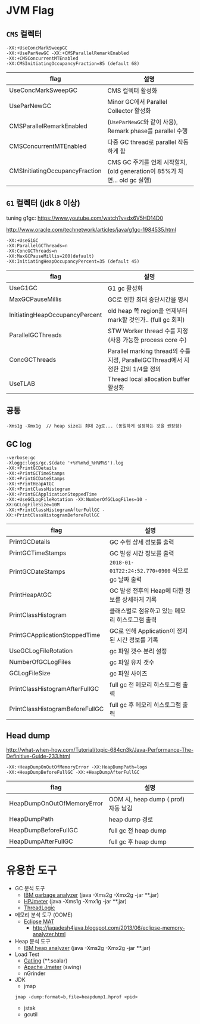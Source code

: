 # JVM Flag

## `CMS` 컬렉터
```
-XX:+UseConcMarkSweepGC
-XX:+UseParNewGC -XX:+CMSParallelRemarkEnabled
-XX:+CMSConcurrentMTEnabled
-XX:CMSInitiatingOccupancyFraction=85 (default 68)
```

flag | 설명
--- | ---
UseConcMarkSweepGC | CMS 컬렉터 활성화
UseParNewGC | Minor GC에서 Parallel Collector 활성화
CMSParallelRemarkEnabled | (`UseParNewGC`와 같이 사용), Remark phase를 parallel 수행 
CMSConcurrentMTEnabled | 다중 GC thread로 parallel  작동하게 함
CMSInitiatingOccupancyFraction | CMS GC 주기를 언제 시작할지, (old generation이 85%가 차면... old gc 실행)

## `G1` 컬렉터 (jdk 8 이상)

tuning g1gc: https://www.youtube.com/watch?v=dx6V5HD14D0

http://www.oracle.com/technetwork/articles/java/g1gc-1984535.html

```
-XX:+UseG1GC 
-XX:ParallelGCThreads=n
-XX:ConcGCThreads=n
-XX:MaxGCPauseMillis=200(default)
-XX:InitiatingHeapOccupancyPercent=35 (default 45)
```

flag | 설명
--- | ---
UseG1GC | G1 gc 활성화
MaxGCPauseMillis | GC로 인한 최대 중단시간을 명시
InitiatingHeapOccupancyPercent | old heap 쪽 region을 언제부터 mark할 것인가.. (full gc 회피)
ParallelGCThreads | STW Worker thread 수를 지정 (사용 가능한 process core 수)
ConcGCThreads | Parallel marking thread의 수를 지정, ParallelGCThread에서 지정한 값의 1/4을 정의
UseTLAB | Thread local allocation buffer 활성화

## 공통
```
-Xms1g -Xmx1g  // heap size는 최대 2g로... (동일하게 설정하는 것을 권장함)
```

## GC log
```
-verbose:gc 
-Xloggc:logs/gc.$(date '+%Y%m%d_%H%M%S').log 
-XX:+PrintGCDetails 
-XX:+PrintGCTimeStamps 
-XX:+PrintGCDateStamps 
-XX:+PrintHeapAtGC 
-XX:+PrintClassHistogram 
-XX:+PrintGCApplicationStoppedTime 
-XX:+UseGCLogFileRotation -XX:NumberOfGCLogFiles=10 -XX:GCLogFileSize=10M
-XX:+PrintClassHistogramAfterFullGC -XX:+PrintClassHistogramBeforeFullGC
```

flag | 설명
--- | ---
PrintGCDetails | GC 수행 상세 정보를 출력
PrintGCTimeStamps | GC 발생 시간 정보를 출력
PrintGCDateStamps | `2018-01-01T22:24:52.770+0900` 식으로 gc 날짜 출력
PrintHeapAtGC | GC 발생 전후의 Heap에 대한 정보를 상세하게 기록
PrintClassHistogram | 클래스별로 점유하고 있는 메모리 히스토그램 출력
PrintGCApplicationStoppedTime | GC로 인해 Application이 정지된 시간 정보를 기록
UseGCLogFileRotation | gc 파일 갯수 분리 설정
NumberOfGCLogFiles | gc 파일 유지 갯수
GCLogFileSize | gc 파일 사이즈
PrintClassHistogramAfterFullGC | full gc 전 메모리 히스토그램 출력
PrintClassHistogramBeforeFullGC | full gc 후 메모리 히스토그램 출력

## Head dump
http://what-when-how.com/Tutorial/topic-684cn3k/Java-Performance-The-Definitive-Guide-233.html
```
-XX:+HeapDumpOnOutOfMemoryError -XX:HeapDumpPath=logs
-XX:+HeapDumpBeforeFullGC -XX:+HeapDumpAfterFullGC
```
flag | 설명
--- | ---
HeapDumpOnOutOfMemoryError | OOM 시, heap dump (.prof) 자동 남김
HeapDumpPath | heap dump 경로
HeapDumpBeforeFullGC | full gc 전 heap dump
HeapDumpAfterFullGC | full gc 후 heap dump

# 유용한 도구
* GC 분석 도구
    * [IBM garbage analyzer](https://www.ibm.com/developerworks/community/groups/service/html/communityview?communityUuid=22d56091-3a7b-4497-b36e-634b51838e11) (java -Xms2g -Xmx2g -jar **.jar)
    * [HPJmeter](https://h20392.www2.hpe.com/portal/swdepot/displayProductInfo.do?productNumber=HPJMETERSW)  (java -Xms1g -Xmx1g -jar **.jar)
    * [ThreadLogic](https://github.com/sparameswaran/threadlogic)
* 메모리 분석 도구 (OOME)
    * [Eclipse MAT](https://www.eclipse.org/mat/)
        * http://jagadesh4java.blogspot.com/2013/06/eclipse-memory-analyzer.html
* Heap 분석 도구
    * [IBM heap analyzer](https://www.ibm.com/developerworks/community/groups/service/html/communityview?communityUuid=4544bafe-c7a2-455f-9d43-eb866ea60091) (java -Xms2g -Xmx2g -jar **.jar)
* Load Test
    * [Gatling](https://gatling.io/) (**.scalar)
    * [Apache Jmeter](http://jmeter.apache.org/)  (swing)
    * nGrinder     
* JDK
    * jmap
    ```properties
    jmap -dump:format=b,file=heapdump1.hprof <pid>
    ```
    * jstak
    * gcutil
